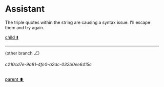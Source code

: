 # Assistant

The triple quotes within the string are causing a syntax issue. I'll escape them and try again.

[child ⬇️](#c210cd7e-9a81-4fe0-a2dc-032b0ee6415c)

---

(other branch ⎇)
###### c210cd7e-9a81-4fe0-a2dc-032b0ee6415c
[parent ⬆️](#f09f3fc9-569e-4b42-bafe-15347e55b48e)
